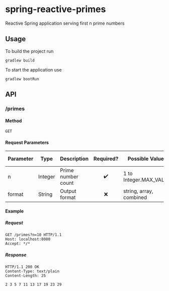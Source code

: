 # spring-reactive-primes

Reactive Spring application serving first n prime numbers

## Usage

To build the project run

```shell
gradlew build
```

To start the application use

```shell
gradlew bootRun
```

## API

### /primes

#### Method

`GET`

#### Request Parameters

| Parameter | Type    | Description        |      Required?     | Possible Values         | Default Value |
|-----------|---------|--------------------|:------------------:|-------------------------|---------------|
| n         | Integer | Prime number count | :heavy_check_mark: | 1 to Integer.MAX_VALUE  | n/a           |
| format    | String  | Output format      |         :x:        | string, array, combined | string        |

#### Example

##### Request

```http
GET /primes?n=10 HTTP/1.1
Host: localhost:8080
Accept: */*
```

##### Response

```http
HTTP/1.1 200 OK
Content-Type: text/plain
Content-Length: 25

2 3 5 7 11 13 17 19 23 29
```
